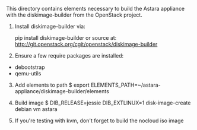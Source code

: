 This directory contains elements necessary to build the Astara appliance with
the diskimage-builder from the OpenStack project.

1) Install diskimage-builder via:

    pip install diskimage-builder
    or source at:
    http://git.openstack.org/cgit/openstack/diskimage-builder

2) Ensure a few require packages are installed:
 - debootstrap
 - qemu-utils

3) Add elements to path
    $ export ELEMENTS_PATH=~/astara-appliance/diskimage-builder/elements

4) Build image
    $ DIB_RELEASE=jessie DIB_EXTLINUX=1 disk-image-create debian vm astara

5) If you're testing with kvm, don't forget to build the nocloud iso image


